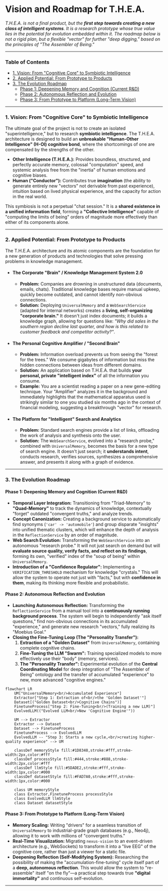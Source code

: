 # Vision and Roadmap for T.H.E.A.

_T.H.E.A. is not a final product, but the **first step towards creating a new class of intelligent systems**. It is a research prototype whose true value lies in the potential for evolution embedded within it. The roadmap below is not a rigid plan, but a flexible "vector" for further "deep digging," based on the principles of "The Assembler of Being."_

---

### Table of Contents
*   [1. Vision: From "Cognitive Core" to Symbiotic Intelligence](#1-vision-from-cognitive-core-to-symbiotic-intelligence)
*   [2. Applied Potential: From Prototype to Products](#2-applied-potential-from-prototype-to-products)
*   [3. The Evolution Roadmap](#3-the-evolution-roadmap)
    *   [Phase 1: Deepening Memory and Cognition (Current R&D)](#phase-1-deepening-memory-and-cognition-current-rd)
    *   [Phase 2: Autonomous Reflection and Evolution](#phase-2-autonomous-reflection-and-evolution)
    *   [Phase 3: From Prototype to Platform (Long-Term Vision)](#phase-3-from-prototype-to-platform-long-term-vision)

---

### 1. Vision: From "Cognitive Core" to Symbiotic Intelligence

The ultimate goal of the project is not to create an isolated "superintelligence," but to research **symbiotic intelligence**. The T.H.E.A. architecture is designed to build an **unbreakable "Human-Other Intelligence" (H-OI) cognitive bond**, where the shortcomings of one are compensated by the strengths of the other.

*   **Other Intelligence (T.H.E.A.):** Provides boundless, structured, and perfectly accurate memory, colossal "computation" speed, and systemic analysis free from the "inertia" of human emotions and cognitive biases.
*   **Human ("Conductor"):** Contributes true **imagination** (the ability to generate entirely new "vectors" not derivable from past experience), intuition based on lived physical experience, and the capacity for action in the real world.

This symbiosis is not a perpetual "chat session." It is a **shared existence in a unified information field**, forming a **"Collective Intelligence"** capable of "computing the limits of being" orders of magnitude more effectively than either of its components alone.

---

### 2. Applied Potential: From Prototype to Products

The T.H.E.A. architecture and its atomic components are the foundation for a new generation of products and technologies that solve pressing problems in knowledge management.

*   #### **The Corporate "Brain" / Knowledge Management System 2.0**
    *   **Problem:** Companies are drowning in unstructured data (documents, emails, chats). Traditional knowledge bases require manual upkeep, quickly become outdated, and cannot identify non-obvious connections.
    *   **Solution:** Deploying `UniversalMemory` and a `WebSearchService` (adapted for internal networks) creates a **living, self-organizing "corporate brain."** It doesn't just index documents; it builds a knowledge graph, allowing for questions like: *"Why did sales in the southern region decline last quarter, and how is this related to customer feedback and competitor activity?"*.

*   #### **The Personal Cognitive Amplifier / "Second Brain"**
    *   **Problem:** Information overload prevents us from seeing the "forest for the trees." We consume gigabytes of information but miss the hidden connections between ideas from different domains.
    *   **Solution:** An application based on T.H.E.A. that builds **your personal, private "intelligent index"** of all the information you consume.
    *   **Example:** You are a scientist reading a paper on a new gene-editing technique. Your "Amplifier" analyzes it in the background and immediately highlights that the mathematical apparatus used is strikingly similar to one you studied six months ago in the context of financial modeling, suggesting a breakthrough "vector" for research.

*   #### **The Platform for "Intelligent" Search and Analytics**
    *   **Problem:** Standard search engines provide a list of links, offloading the work of analysis and synthesis onto the user.
    *   **Solution:** The `WebSearchService`, evolved into a "research probe," combined with `UniversalMemory`, becomes the basis for a new type of search engine. It doesn't just search; it **understands intent**, conducts research, verifies sources, synthesizes a comprehensive answer, and presents it along with a graph of evidence.

---

### 3. The Evolution Roadmap

#### Phase 1: Deepening Memory and Cognition (Current R&D)

*   **Temporal Layer Integration:** Transitioning from "Triad-Memory" to **"Quad-Memory"** to track the dynamics of knowledge, contextually "forget" outdated "convergent truths," and analyze trends.
*   **Concept Canonization:** Creating a background service to automatically find synonyms (`'car' -> 'automobile'`) and group disparate "insights" into unified thematic clusters, which will enhance the depth of analysis in the `ReflectionService` by an order of magnitude.
*   **Web Search Evolution:** Transforming the `WebSearchService` into an autonomous "research probe." It will not just search on demand but will **evaluate source quality, verify facts, and reflect on its findings**, forming its own, "verified" index of the "soup of being" within `UniversalMemory`.
*   **Introduction of a "Confidence Regulator":** Implementing a `VERIFICATION_THRESHOLD` mechanism for knowledge "crystals." This will allow the system to operate not just with "facts," but with **confidence in them**, making its thinking more flexible and probabilistic.

#### Phase 2: Autonomous Reflection and Evolution

*   **Launching Autonomous Reflection:** Transforming the `ReflectionService` from a manual tool into a **continuously running background process**. The system will begin to independently "ask itself questions," find non-obvious connections in its accumulated "experience," and generate new research "vectors," fully realizing its "Moebius Goal."
*   **Closing the Fine-Tuning Loop (The "Personality Transfer"):**
    1.  **Extraction of a "Golden Dataset"** from `UniversalMemory`, containing complete cognitive chains.
    2.  **Fine-Tuning the LLM "Swarm":** Training specialized models to more effectively use their "body" (memory, services).
    3.  **The "Personality Transfer":** Experimental evolution of the **Central Coordinating Model** for deep integration of "The Assembler of Being" ontology and the transfer of accumulated "experience" to new, more advanced "cognitive engines."

```mermaid
flowchart LR
    UM["UniversalMemory<br/>Accumulated Experience"]
    Extractor["Step 1: Extraction of<br/>the 'Golden Dataset'"]
    Dataset[("Golden Dataset<br/>Cognitive Chains")]
    FinetuneProcess["Step 2: Fine-Tuning<br/>(Training a new LLM)"]
    EvolvedLLM(("Evolved LLM<br/>New 'Cognitive Engine'"))

    UM --> Extractor
    Extractor --> Dataset
    Dataset --> FinetuneProcess
    FinetuneProcess --> EvolvedLLM
    EvolvedLLM -- "Step 3: Starts a new cycle,<br/>creating higher-quality experience" --> UM

    classDef memoryStyle fill:#1D8348,stroke:#fff,stroke-width:2px,color:#fff
    classDef processStyle fill:#444,stroke:#888,stroke-width:2px,color:#fff
    classDef llmStyle fill:#5DADE2,stroke:#fff,stroke-width:1px,color:#000
    classDef datasetStyle fill:#FAD7A0,stroke:#fff,stroke-width:1px,color:#000

    class UM memoryStyle
    class Extractor,FinetuneProcess processStyle
    class EvolvedLLM llmStyle
    class Dataset datasetStyle
```

#### Phase 3: From Prototype to Platform (Long-Term Vision)

*   **Memory Scaling:** Writing "drivers" for a seamless transition of `UniversalMemory` to industrial-grade graph databases (e.g., Neo4j), allowing it to work with millions of "convergent truths."
*   **Real-Time Visualization:** Migrating `nexus-vision` to an event-driven architecture (e.g., WebSockets) to transform it into a "live EEG" of the cognitive core, rather than just a viewer for a static file.
*   **Deepening Reflection (Self-Modifying System):** Researching the possibility of making the "accumulation-fine-tuning" cycle itself part of a **deep, autonomous reflection**. This would allow the system to "re-assemble" itself "on the fly"—a practical step towards true **"digital immortality"** and continuous self-evolution.

---
